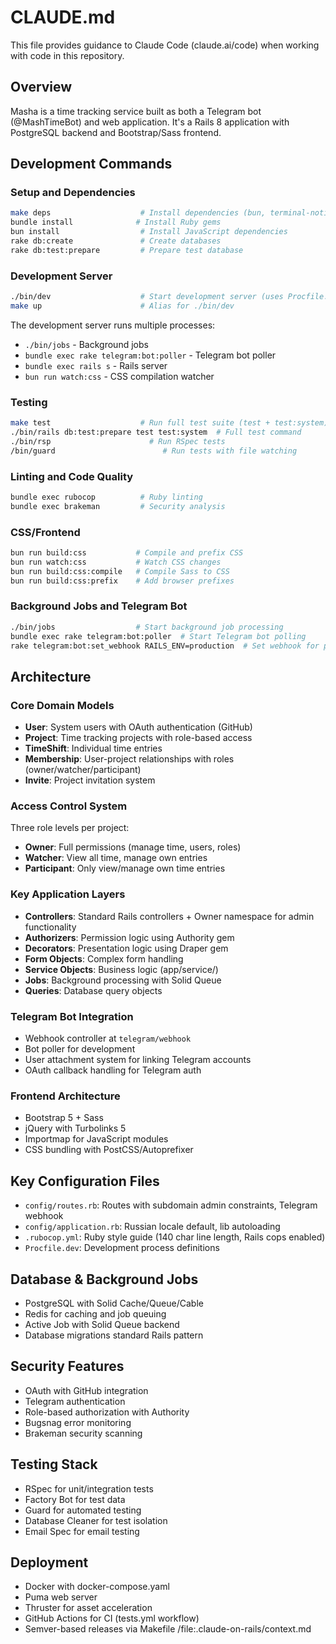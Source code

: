 # CLAUDE.md

This file provides guidance to Claude Code (claude.ai/code) when working with code in this repository.

## Overview

Masha is a time tracking service built as both a Telegram bot (@MashTimeBot) and web application. It's a Rails 8 application with PostgreSQL backend and Bootstrap/Sass frontend.

## Development Commands

### Setup and Dependencies
```bash
make deps                    # Install dependencies (bun, terminal-notifier, bundle install)
bundle install              # Install Ruby gems
bun install                  # Install JavaScript dependencies
rake db:create               # Create databases
rake db:test:prepare         # Prepare test database
```

### Development Server
```bash
./bin/dev                    # Start development server (uses Procfile.dev)
make up                      # Alias for ./bin/dev
```

The development server runs multiple processes:
- `./bin/jobs` - Background jobs
- `bundle exec rake telegram:bot:poller` - Telegram bot poller
- `bundle exec rails s` - Rails server
- `bun run watch:css` - CSS compilation watcher

### Testing
```bash
make test                    # Run full test suite (test + test:system)
./bin/rails db:test:prepare test test:system  # Full test command
./bin/rsp                      # Run RSpec tests
/bin/guard                        # Run tests with file watching
```

### Linting and Code Quality
```bash
bundle exec rubocop          # Ruby linting
bundle exec brakeman         # Security analysis
```

### CSS/Frontend
```bash
bun run build:css           # Compile and prefix CSS
bun run watch:css           # Watch CSS changes
bun run build:css:compile   # Compile Sass to CSS
bun run build:css:prefix    # Add browser prefixes
```

### Background Jobs and Telegram Bot
```bash
./bin/jobs                  # Start background job processing
bundle exec rake telegram:bot:poller  # Start Telegram bot polling
rake telegram:bot:set_webhook RAILS_ENV=production  # Set webhook for production
```

## Architecture

### Core Domain Models
- **User**: System users with OAuth authentication (GitHub)
- **Project**: Time tracking projects with role-based access
- **TimeShift**: Individual time entries
- **Membership**: User-project relationships with roles (owner/watcher/participant)
- **Invite**: Project invitation system

### Access Control System
Three role levels per project:
- **Owner**: Full permissions (manage time, users, roles)
- **Watcher**: View all time, manage own entries
- **Participant**: Only view/manage own time entries

### Key Application Layers
- **Controllers**: Standard Rails controllers + Owner namespace for admin functionality
- **Authorizers**: Permission logic using Authority gem
- **Decorators**: Presentation logic using Draper gem
- **Form Objects**: Complex form handling
- **Service Objects**: Business logic (app/service/)
- **Jobs**: Background processing with Solid Queue
- **Queries**: Database query objects

### Telegram Bot Integration
- Webhook controller at `telegram/webhook`
- Bot poller for development
- User attachment system for linking Telegram accounts
- OAuth callback handling for Telegram auth

### Frontend Architecture
- Bootstrap 5 + Sass
- jQuery with Turbolinks 5
- Importmap for JavaScript modules
- CSS bundling with PostCSS/Autoprefixer

## Key Configuration Files
- `config/routes.rb`: Routes with subdomain admin constraints, Telegram webhook
- `config/application.rb`: Russian locale default, lib autoloading
- `.rubocop.yml`: Ruby style guide (140 char line length, Rails cops enabled)
- `Procfile.dev`: Development process definitions

## Database & Background Jobs
- PostgreSQL with Solid Cache/Queue/Cable
- Redis for caching and job queuing
- Active Job with Solid Queue backend
- Database migrations standard Rails pattern

## Security Features
- OAuth with GitHub integration
- Telegram authentication
- Role-based authorization with Authority
- Bugsnag error monitoring
- Brakeman security scanning

## Testing Stack
- RSpec for unit/integration tests
- Factory Bot for test data
- Guard for automated testing
- Database Cleaner for test isolation
- Email Spec for email testing

## Deployment
- Docker with docker-compose.yaml
- Puma web server
- Thruster for asset acceleration
- GitHub Actions for CI (tests.yml workflow)
- Semver-based releases via Makefile
/file:.claude-on-rails/context.md
